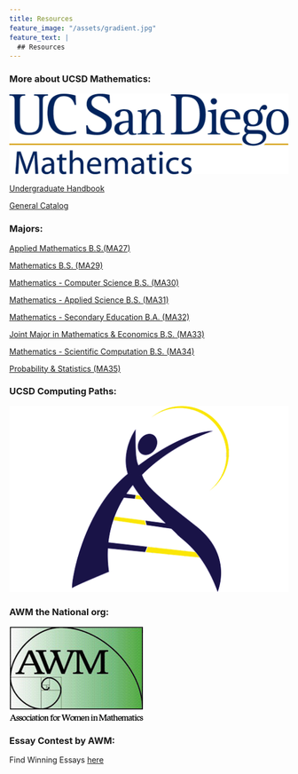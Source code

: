 ```yaml
---
title: Resources
feature_image: "/assets/gradient.jpg"
feature_text: |
  ## Resources
---
```


### More about UCSD Mathematics: 

[![Mathematics Deparment](/assets/ucsdmathlogo.png)](https://math.ucsd.edu/)

[Undergraduate Handbook](https://math-handbook.ucsd.edu/undergraduate/)

[General Catalog](https://catalog.ucsd.edu/curric/MATH-ug.html)

### Majors:

[Applied Mathematics B.S.(MA27)](https://math-handbook.ucsd.edu/undergraduate/ma27-applied-mathematics-b-s/)

[Mathematics B.S. (MA29)](https://math-handbook.ucsd.edu/undergraduate/ma29-mathematics-b-s/)

[Mathematics - Computer Science B.S. (MA30)](https://math-handbook.ucsd.edu/undergraduate/ma30-math-computer-science-b-s/)

[Mathematics - Applied Science B.S. (MA31)](https://math-handbook.ucsd.edu/undergraduate/ma31-math-applied-science-b-s/)

[Mathematics - Secondary Education B.A. (MA32)](https://math-handbook.ucsd.edu/undergraduate/ma32-math-secondary-education-b-a/)

[Joint Major in Mathematics & Economics B.S. (MA33)](https://math-handbook.ucsd.edu/undergraduate/ma33-joint-major-in-math-econ/)

[Mathematics - Scientific Computation B.S. (MA34)](https://math-handbook.ucsd.edu/undergraduate/ma34-math-scientific-computation-b-s/)

[Probability & Statistics (MA35)](https://math-handbook.ucsd.edu/undergraduate/ma35-probability-statistics-b-s/)

### UCSD Computing Paths:

[![Computing Paths](/assets/ucsdcplogo.png)](http://computingpaths.ucsd.edu/)


### AWM the National org:

[![AWMorg](/assets/awmlogo.png)](https://awm-math.org/)

### Essay Contest by AWM:

Find Winning Essays [here](https://awm-math.org/awards/student-essay-contest/)
